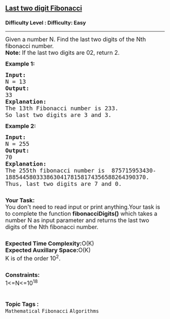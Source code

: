 <h2><a href="https://www.geeksforgeeks.org/problems/last-two-digit-fibonacci3353/1?page=1&category=Fibonacci&sortBy=submissions">Last two digit Fibonacci</a></h2><h3>Difficulty Level : Difficulty: Easy</h3><hr><div class="problems_problem_content__Xm_eO"><p><span style="font-size:18px">Given a number N. Find the last two digits of the Nth fibonacci number.<br>
<strong>Note:</strong> If the last two digits are 02, return 2.</span></p>

<p><span style="font-size:18px"><strong>Example 1:</strong></span></p>

<pre><span style="font-size:18px"><strong>Input:</strong>
N = 13
<strong>Output:</strong>
33
<strong>Explanation:</strong>
The 13th Fibonacci number is 233.
So last two digits are 3 and 3.</span></pre>

<p><span style="font-size:18px"><strong>Example 2:</strong></span></p>

<pre><span style="font-size:18px"><strong>Input:</strong>
N = 255
<strong>Output:</strong>
70
<strong>Explanation:</strong>
The 255th fibonacci number is  875715953430-
18854458033386304178158174356588264390370.
Thus, last two digits are 7 and 0.</span></pre>

<p><br>
<span style="font-size:18px"><strong>Your Task:</strong><br>
You don't need to read input or print anything.Your task is to complete the function <strong>fibonacciDigits()</strong> which takes a number N as input parameter and returns the last two digits of the Nth fibonacci number.</span></p>

<p><br>
<span style="font-size:18px"><strong>Expected Time Complexity:</strong>O(K)<br>
<strong>Expected Auxillary Space:</strong>O(K)<br>
K is of the order 10<sup>2</sup>.</span></p>

<p><br>
<span style="font-size:18px"><strong>Constraints:</strong><br>
1&lt;=N&lt;=10<sup>18</sup></span></p>
</div><br><p><span style=font-size:18px><strong>Topic Tags : </strong><br><code>Mathematical</code>&nbsp;<code>Fibonacci</code>&nbsp;<code>Algorithms</code>&nbsp;